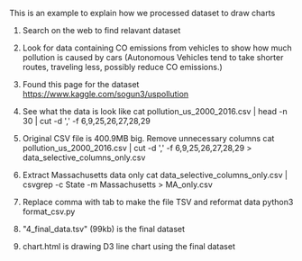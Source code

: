 This is an example to explain how we processed dataset to draw charts

1. Search on the web to find relavant dataset

2. Look for data containing CO emissions from vehicles to show how much pollution is caused by cars (Autonomous Vehicles tend to take shorter routes, traveling less, possibly reduce CO emissions.)

3. Found this page for the dataset
https://www.kaggle.com/sogun3/uspollution

4. See what the data is look like
cat pollution_us_2000_2016.csv | head -n 30 | cut -d ',' -f 6,9,25,26,27,28,29

5. Original CSV file is 400.9MB big. Remove unnecessary columns
cat pollution_us_2000_2016.csv | cut -d ',' -f 6,9,25,26,27,28,29 > data_selective_columns_only.csv

6. Extract Massachusetts data only
cat data_selective_columns_only.csv | csvgrep -c State -m Massachusetts > MA_only.csv

7. Replace comma with tab to make the file TSV and reformat data
python3 format_csv.py

8. "4_final_data.tsv" (99kb) is the final dataset

9. chart.html is drawing D3 line chart using the final dataset